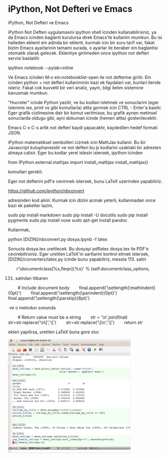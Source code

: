 # iPython, Not Defteri ve Emacs




iPython, Not Defteri ve Emacs 




iPython Not Defteri uygulamasini ipython shell icinden kullanabilirsiniz, ya da Emacs icinden baglanti kurulursa direk Emacs'te kullanim mumkun. Bu isi halleden eklenti ein adinda bir eklenti, kurmak icin bir suru tarif var, fakat bizim Emacs ayarlarinin tamami surada, o ayarlar ile beraber ein baglantisi otomatik olarak gelecek. Eklentiye girilmeden once ipython not defteri servisi baslatilir

ipython notebook --pylab=inline

Ve Emacs icinden M-x ein:notebooklist-open ile not defterine girilir. Ein icinden python + not defteri kullaniminin bazi ek faydalari var, bunlari ileride isleriz. Fakat cok kuvvetli bir veri analiz, yayin, bilgi iletim sistemine kavusmak mumkun.




"Hucreler" icinde Python yazilir, ve bu kodlari isletmek ve sonuclarini (eger istenmis ise, print vs gibi komutlarla) altta gormek icin CTRL - Enter'a basilir. Eger grafik cizilmesine dair bir komut verilmisse, bu grafik aynen metinsel sonuclarda oldugu gibi, ayni dokuman icinde (hemen altta) gosterilecektir.

Emacs C-x C-s artik not defteri kaydi yapacaktir, kaydedilen hedef formati JSON.

iPython matematiksel sembolleri cizmek icin MathJax kullanir. Bu bir Javascript kutuphanesidir ve not defteri bu js kodlarini uzaktaki bir adresten almaya calisir. Eger bu kodlar yerel islesin istersek, ipython icinden

from IPython.external.mathjax import install_mathjax
install_mathjax()

komutlari gerekli.

Eger not defterini pdf'e cevirmek istersek, bunu LaTeX uzerinden yapabiliriz.

https://github.com/ipython/nbconvert

adresinden kod alinir. Kurmak icin dizini acmak yeterli, kullanmadan once bazi ek paketler lazim,

sudo pip install markdown 
sudo pip install -U docutils
sudo pip install pygments
sudo pip install nose
sudo apt-get install pandoc

Kullanmak, 

python [DIZIN]/nbconvert.py dosya.ipynb -f latex

Sonucta dosya.tex uretilecek. Bu dosyayi pdflatex dosya.tex ile PDF'e cevirebilirsiniz. Eger uretilen LaTeX'in sartlarini kontrol etmek istersek, [DIZIN]/converters/latex.py icinde bunu yapabiliriz, mesela 113. satiri

       r'\documentclass[%s,fleqn]{%s}' % (self.documentclass_options,

131. satirdan itibaren

        # Include document body        final.append('\setlength{\mathindent}{0pt}')        final.append('\setlength{\parindent}{0pt}')        final.append('\setlength{\parskip}{8pt}')

 ve o metodun sonunda

        # Return value must be a string        str = '\n'.join(final)        str=str.replace('\n\\[','\\[')        str=str.replace('\\]\n','\\]')        return str


ekleri yapilirsa, uretilen LaTeX buna gore olur. 




![](Screenshotfrom2013-01-06152909.png)
